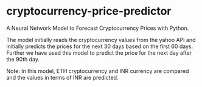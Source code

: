 # cryptocurrency-price-predictor

A Neural Network Model to Forecast Cryptocurrency Prices with Python.

The model initially reads the cryptocurrency values from the yahoo API and initially predicts the prices for the next 30 days based on the first 60 days.
Further we have used this model to predict the price for the next day after the 90th day.

Note: In this model, ETH cryptocurrency and INR currency are compared and the values in terms of INR are predicted. 
